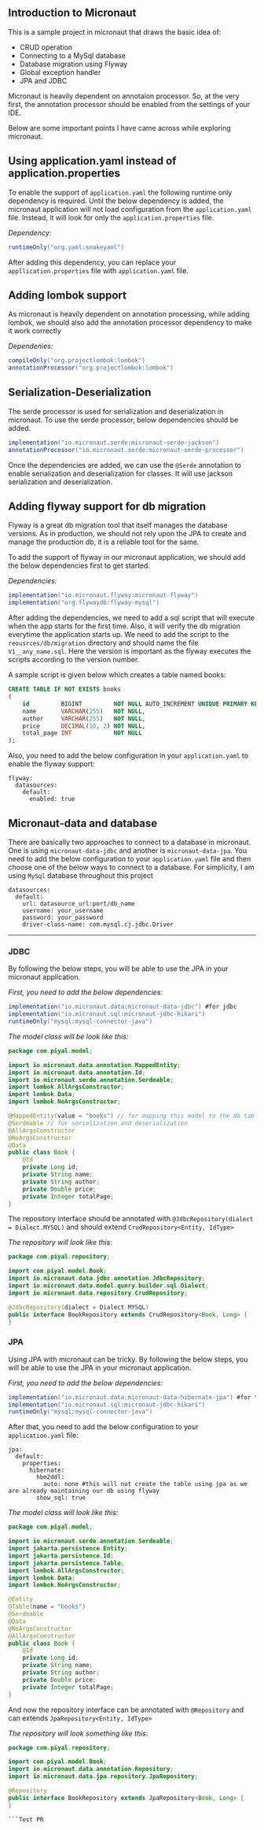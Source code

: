 ## Introduction to Micronaut
This is a sample project in micronaut that draws the basic idea of:
- CRUD operation
- Connecting to a MySql database
- Database migration using Flyway
- Global exception handler
- JPA and JDBC

Micronaut is heavily dependent on annotaion processor. So, at the very first, the annotation processor should be enabled from the settings of your IDE.

Below are some important points I have came across while exploring micronaut.

## Using application.yaml instead of application.properties
To enable the support of `application.yaml` the following runtime only dependency is required. Until the below dependency is added, the micronaut application will not load configuration from the `application.yaml` file. Instead, it will look for only the `application.properties` file.

*Dependency:*
```groovy
runtimeOnly("org.yaml:snakeyaml")
```
After adding this dependency, you can replace your `appllication.properties` file with `application.yaml` file.

## Adding lombok support
As micronaut is heavily dependent on annotation processing, while adding lombok, we should also add the annotation processor dependency to make it work correctly

*Dependenies:*
```groovy
compileOnly("org.projectlombok:lombok")
annotationProcessor("org.projectlombok:lombok")
```

## Serialization-Deserialization
The serde processor is used for serialization and deserialization in micronaut. To use the serde processor, below dependencies should be added.

```groovy
implementation("io.micronaut.serde:micronaut-serde-jackson")
annotationProcessor("io.micronaut.serde:micronaut-serde-processor")
```
Once the dependencies are added, we can use the `@Serde` annotation to enable serialization and deserialization for classes. It will use jackson serialization and deserialization.

## Adding flyway support for db migration
Flyway is a great db migration tool that itself manages the database versions. As in production, we should not rely upon the JPA to create and manage the production db, it is a reliable tool for the same.

To add the support of flyway in our micronaut application, we should add the below dependencies first to get started.

*Dependencies:*
```groovy
implementation("io.micronaut.flyway:micronaut-flyway")
implementation("org.flywaydb:flyway-mysql")
```

After adding the dependencies, we need to add a sql script that will execute when the app starts for the first time. Also, it will verify the db migration everytime the application starts up. We need to add the script to the `reousrces/db/migration` directory and should name the file `V1__any_name.sql`. Here the version is important as the flyway executes the scripts according to the version number.

A sample script is given below which creates a table named books:
```sql
CREATE TABLE IF NOT EXISTS books
(
    id         BIGINT         NOT NULL AUTO_INCREMENT UNIQUE PRIMARY KEY,
    name       VARCHAR(255)   NOT NULL,
    author     VARCHAR(255)   NOT NULL,
    price      DECIMAL(10, 2) NOT NULL,
    total_page INT            NOT NULL
);
```

Also, you need to add the below configuration in your `application.yaml` to enable the flyway support:
```
flyway:
  datasources:
    default:
      enabled: true
```


## Micronaut-data and database
There are basically two approaches to connect to a database in micronaut. One is using `micronaut-data-jdbc` and another is `micronaut-data-jpa`.
You need to add the below configuration to your `application.yaml` file and then choose one of the below ways to connect to a database. For simplicity, I am using `MySql` database throughout this project

```
datasources:
  default:
    url: datasource_url:port/db_name
    username: your_username
    password: your_password
    driver-class-name: com.mysql.cj.jdbc.Driver
```

---

### JDBC
By following the below steps, you will be able to use the JPA in your micronaut application.

*First, you need to add the below dependencies:*
```groovy
implementation("io.micronaut.data:micronaut-data-jdbc") #for jdbc
implementation("io.micronaut.sql:micronaut-jdbc-hikari")
runtimeOnly("mysql:mysql-connector-java")
```
*The model class will be look like this:*
```java
package com.piyal.model;

import io.micronaut.data.annotation.MappedEntity;
import io.micronaut.data.annotation.Id;
import io.micronaut.serde.annotation.Serdeable;
import lombok.AllArgsConstructor;
import lombok.Data;
import lombok.NoArgsConstructor;

@MappedEntity(value = "books") // for mapping this model to the db table; value is the table name
@Serdeable // for serialization and deserialization
@AllArgsConstructor
@NoArgsConstructor
@Data
public class Book {
    @Id
    private Long id;
    private String name;
    private String author;
    private Double price;
    private Integer totalPage;
}
```

The repository interface should be annotated with `@JdbcRepository(dialect = Dialect.MYSQL)` and should extend `CrudRepository<Entity, IdType>`

*The repository will look like this:*
```java
package com.piyal.repository;

import com.piyal.model.Book;
import io.micronaut.data.jdbc.annotation.JdbcRepository;
import io.micronaut.data.model.query.builder.sql.Dialect;
import io.micronaut.data.repository.CrudRepository;

@JdbcRepository(dialect = Dialect.MYSQL)
public interface BookRepository extends CrudRepository<Book, Long> {
}

```

### JPA
Using JPA with micronaut can be tricky. By following the below steps, you will be able to use the JPA in your micronaut application.

*First, you need to add the below dependencies:*
```groovy
implementation("io.micronaut.data:micronaut-data-hibernate-jpa") #for the jpa
implementation("io.micronaut.sql:micronaut-jdbc-hikari")
runtimeOnly("mysql:mysql-connector-java")
```
After that, you need to add the below configuration to your `application.yaml` file:
```
jpa:
  default:
    properties:
      hibernate:
        hbm2ddl:
          auto: none #this will not create the table using jpa as we are already maintaining our db using flyway
        show_sql: true
```

*The model class will look like this:*
```java
package com.piyal.model;

import io.micronaut.serde.annotation.Serdeable;
import jakarta.persistence.Entity;
import jakarta.persistence.Id;
import jakarta.persistence.Table;
import lombok.AllArgsConstructor;
import lombok.Data;
import lombok.NoArgsConstructor;

@Entity
@Table(name = "books")
@Serdeable
@Data
@NoArgsConstructor
@AllArgsConstructor
public class Book {
    @Id
    private Long id;
    private String name;
    private String author;
    private Double price;
    private Integer totalPage;
}
```

And now the repository interface can be annotated with `@Repository` and can extends `JpaRepository<Entity, IdType>`

*The repository will look something like this:*
```java
package com.piyal.repository;

import com.piyal.model.Book;
import io.micronaut.data.annotation.Repository;
import io.micronaut.data.jpa.repository.JpaRepository;

@Repository
public interface BookRepository extends JpaRepository<Book, Long> {
}

```T e s t   P R  
 